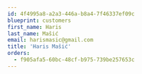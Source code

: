 ```yaml
---
id: 4f4995a8-a2a3-446a-b8a4-7f46337ef09c
blueprint: customers
first_name: Haris
last_name: Mašić
email: harismasic@gmail.com
title: 'Haris Mašić'
orders:
  - f905afa5-60bc-48cf-b975-739be257653c
---
```


